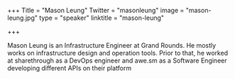 +++
Title = "Mason Leung"
Twitter = "masonleung"
image = "mason-leung.jpg"
type = "speaker"
linktitle = "mason-leung"

+++

Mason Leung is an Infrastructure Engineer at Grand Rounds.  He mostly works on infrastructure design and operation tools.  Prior to that, he worked at sharethrough as a DevOps engineer and awe.sm as a Software Engineer developing different APIs on their platform
